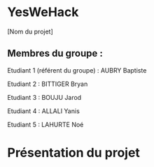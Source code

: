 ﻿# YesWeHack

[Nom du projet]

## Membres du groupe :

Etudiant 1 (référent du groupe) : AUBRY Baptiste

Etudiant 2 : BITTIGER Bryan

Etudiant 3 : BOUJU Jarod

Etudiant 4 : ALLALI Yanis

Etudiant 5 : LAHURTE Noé

# Présentation du projet
